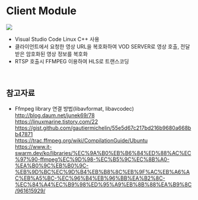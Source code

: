 # Client Module

<img src="https://user-images.githubusercontent.com/65989480/83115534-73ec5d00-a105-11ea-9c3d-0a434e52cb73.png"> 

* Visual Studio Code Linux C++ 사용
* 클라이언트에서 요청한 영상 URL을 복호화하여 VOD SERVER로 영상 호출, 전달 받은 암호화된 영상 정보를 복호화
* RTSP 호출시 FFMPEG 이용하여 HLS로 트랜스코딩 

<br>

## 참고자료
* Ffmpeg library 연결 방법(libavformat, libavcodec)<br>
  http://blog.daum.net/junek69/78<br>
  https://linuxmarine.tistory.com/22<br>
  https://gist.github.com/gautiermichelin/55e5d67c217bd216b9680a668bb47871<br>
  https://trac.ffmpeg.org/wiki/CompilationGuide/Ubuntu<br>
  https://www.it-swarm.dev/ko/libraries/%EC%9A%B0%EB%B6%84%ED%88%AC%EC%97%90-ffmpeg%EC%9D%98-%EC%B5%9C%EC%8B%A0-%EA%B0%9C%EB%B0%9C-%EB%9D%BC%EC%9D%B4%EB%B8%8C%EB%9F%AC%EB%A6%AC%EB%A5%BC-%EC%96%B4%EB%96%BB%EA%B2%8C-%EC%84%A4%EC%B9%98%ED%95%A9%EB%8B%88%EA%B9%8C/961615929/ 
